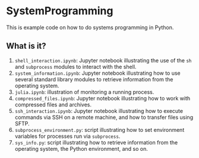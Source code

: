 # SystemProgramming

This is example code on how to do systems programming in Python.


## What is it?

  1. `shell_interaction.ipynb`: Jupyter notebook illustrating the use
     of the `sh` and `subprocess` modules to interact with the shell.
  1. `system_information.ipynb`: Jupyter notebook illustrating how to
     use several standard library modules to retrieve information from
     the operating system.
  1. `julia.ipynb`: illustration of monitoring a running process.
  1. `compressed_files.ipynb`: Jupyter notebook illustrating how to
     work with compressed files and archives.
  1. `ssh_interaction.ipynb`: Jupyter notebook illustrating how to
     execute commands via SSH on a remote machine, and how to transfer
     files using SFTP.
  1. `subprocess_environment.py`: script illustrating how to set
     environment variables for processes run via `subprocess`.
  1. `sys_info.py`: script illustrating how to retrieve information
     from the operating system, the Python environment, and so on.
